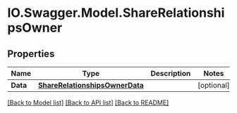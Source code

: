 # IO.Swagger.Model.ShareRelationshipsOwner
## Properties

Name | Type | Description | Notes
------------ | ------------- | ------------- | -------------
**Data** | [**ShareRelationshipsOwnerData**](ShareRelationshipsOwnerData.md) |  | [optional] 

[[Back to Model list]](../README.md#documentation-for-models) [[Back to API list]](../README.md#documentation-for-api-endpoints) [[Back to README]](../README.md)

